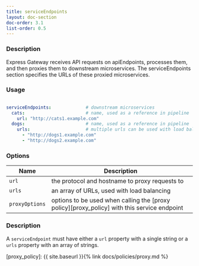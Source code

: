 ```yaml
---
title: serviceEndpoints
layout: doc-section
doc-order: 3.1
list-order: 0.5
---
```


### Description

Express Gateway receives API requests on apiEndpoints, processes them, and then proxies them to downstream microservices. The serviceEndpoints section specifies the URLs of these proxied microservices.

### Usage

```yaml

serviceEndpoints:             # downstream microservices
  cats:                       # name, used as a reference in pipeline
    url: "http://cats1.example.com"
  dogs:                       # name, used as a reference in pipeline
    urls:                     # multiple urls can be used with load balancing
      - "http://dogs1.example.com"
      - "http://dogs2.example.com"
```

### Options

| Name           | Description                                                                                 |
|----------------|---------------------------------------------------------------------------------------------|
| `url`          | the protocol and hostname to proxy requests to                                              |
| `urls`         | an array of URLs, used with load balancing                                                  |
| `proxyOptions` | options to be used when calling the [proxy policy][proxy_policy] with this service endpoint |

### Description

A `serviceEndpoint` must have either a `url` property with a single string or a `urls` property with an array of strings.

[proxy_policy]: {{ site.baseurl }}{% link docs/policies/proxy.md %}
